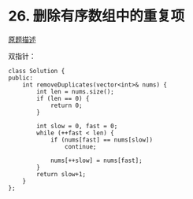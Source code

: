 # 26. 删除有序数组中的重复项

[原题描述](https://leetcode-cn.com/problems/remove-duplicates-from-sorted-array/)

双指针：

```
class Solution {
public:
    int removeDuplicates(vector<int>& nums) {
        int len = nums.size();
        if (len == 0) {
            return 0;
        }

        int slow = 0, fast = 0;
        while (++fast < len) {
            if (nums[fast] == nums[slow])
                continue;

            nums[++slow] = nums[fast];
        }
        return slow+1;
    }
};
```
